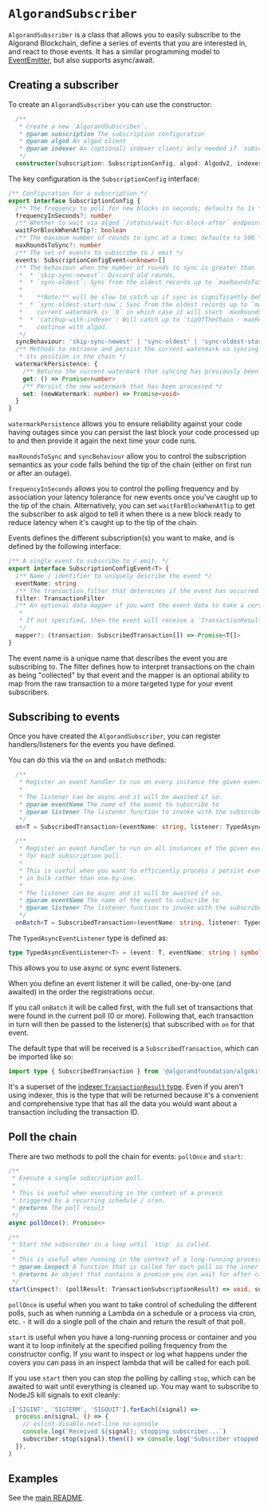 # `AlgorandSubscriber`

`AlgorandSubscriber` is a class that allows you to easily subscribe to the Algorand Blockchain, define a series of events that you are interested in, and react to those events. It has a similar programming model to [EventEmitter](https://nodejs.org/docs/latest/api/events.html), but also supports async/await.

## Creating a subscriber

To create an `AlgorandSubscriber` you can use the constructor:

```typescript
  /**
   * Create a new `AlgorandSubscriber`.
   * @param subscription The subscription configuration
   * @param algod An algod client
   * @param indexer An (optional) indexer client; only needed if `subscription.syncBehaviour` is `catchup-with-indexer`
   */
  constructor(subscription: SubscriptionConfig, algod: Algodv2, indexer?: Indexer)
```

The key configuration is the `SubscriptionConfig` interface:

```typescript
/** Configuration for a subscription */
export interface SubscriptionConfig {
  /** The frequency to poll for new blocks in seconds; defaults to 1s */
  frequencyInSeconds?: number
  /** Whether to wait via algod `/status/wait-for-block-after` endpoint when at the tip of the chain; reduces latency of subscription */
  waitForBlockWhenAtTip?: boolean
  /** The maximum number of rounds to sync at a time; defaults to 500 */
  maxRoundsToSync?: number
  /** The set of events to subscribe to / emit */
  events: SubscriptionConfigEvent<unknown>[]
  /** The behaviour when the number of rounds to sync is greater than `maxRoundsToSync`:
   *  * `skip-sync-newest`: Discard old rounds.
   *  * `sync-oldest`: Sync from the oldest records up to `maxRoundsToSync` rounds.
   *
   *    **Note:** will be slow to catch up if sync is significantly behind the tip of the chain
   *  * `sync-oldest-start-now`: Sync from the oldest records up to `maxRoundsToSync` rounds, unless
   *    current watermark is `0` in which case it will start `maxRoundsToSync` back from the tip of the chain.
   *  * `catchup-with-indexer`: Will catch up to `tipOfTheChain - maxRoundsToSync` using indexer (fast) and then
   *    continue with algod.
   */
  syncBehaviour: 'skip-sync-newest' | 'sync-oldest' | 'sync-oldest-start-now' | 'catchup-with-indexer'
  /** Methods to retrieve and persist the current watermark so syncing is resilient and maintains
   * its position in the chain */
  watermarkPersistence: {
    /** Returns the current watermark that syncing has previously been processed to */
    get: () => Promise<number>
    /** Persist the new watermark that has been processed */
    set: (newWatermark: number) => Promise<void>
  }
}
```

`watermarkPersistence` allows you to ensure reliability against your code having outages since you can persist the last block your code processed up to and then provide it again the next time your code runs.

`maxRoundsToSync` and `syncBehaviour` allow you to control the subscription semantics as your code falls behind the tip of the chain (either on first run or after an outage).

`frequencyInSeconds` allows you to control the polling frequency and by association your latency tolerance for new events once you've caught up to the tip of the chain. Alternatively, you can set `waitForBlockWhenAtTip` to get the subscriber to ask algod to tell it when there is a new block ready to reduce latency when it's caught up to the tip of the chain.

Events defines the different subscription(s) you want to make, and is defined by the following interface:

```typescript
/** A single event to subscribe to / emit. */
export interface SubscriptionConfigEvent<T> {
  /** Name / identifier to uniquely describe the event */
  eventName: string
  /** The transaction filter that determines if the event has occurred */
  filter: TransactionFilter
  /** An optional data mapper if you want the event data to take a certain shape.
   *
   * If not specified, then the event will receive a `TransactionResult`.
   */
  mapper?: (transaction: SubscribedTransaction[]) => Promise<T[]>
}
```

The event name is a unique name that describes the event you are subscribing to. The filter defines how to interpret transactions on the chain as being "collected" by that event and the mapper is an optional ability to map from the raw transaction to a more targeted type for your event subscribers.

## Subscribing to events

Once you have created the `AlgorandSubscriber`, you can register handlers/listeners for the events you have defined.

You can do this via the `on` and `onBatch` methods:

```typescript
  /**
   * Register an event handler to run on every instance the given event name.
   *
   * The listener can be async and it will be awaited if so.
   * @param eventName The name of the event to subscribe to
   * @param listener The listener function to invoke with the subscribed event
   */
  on<T = SubscribedTransaction>(eventName: string, listener: TypedAsyncEventListener<T>){}

  /**
   * Register an event handler to run on all instances of the given event name
   * for each subscription poll.
   *
   * This is useful when you want to efficiently process / persist events
   * in bulk rather than one-by-one.
   *
   * The listener can be async and it will be awaited if so.
   * @param eventName The name of the event to subscribe to
   * @param listener The listener function to invoke with the subscribed events
   */
  onBatch<T = SubscribedTransaction>(eventName: string, listener: TypedAsyncEventListener<T[]>){}
```

The `TypedAsyncEventListener` type is defined as:

```typescript
type TypedAsyncEventListener<T> = (event: T, eventName: string | symbol) => Promise<void> | void
```

This allows you to use async or sync event listeners.

When you define an event listener it will be called, one-by-one (and awaited) in the order the registrations occur.

If you call `onBatch` it will be called first, with the full set of transactions that were found in the current poll (0 or more). Following that, each transaction in turn will then be passed to the listener(s) that subscribed with `on` for that event.

The default type that will be received is a `SubscribedTransaction`, which can be imported like so:

```typescript
import type { SubscribedTransaction } from '@algorandfoundation/algokit-subscriber/types/subscription'
```

It's a superset of the [indexer `TransactionResult` type](https://developer.algorand.org/docs/rest-apis/indexer/#transaction). Even if you aren't using indexer, this is the type that will be returned because it's a convenient and comprehensive type that has all the data you would want about a transaction including the transaction ID.

## Poll the chain

There are two methods to poll the chain for events: `pollOnce` and `start`:

```typescript
/**
 * Execute a single subscription poll.
 *
 * This is useful when executing in the context of a process
 * triggered by a recurring schedule / cron.
 * @returns The poll result
 */
async pollOnce(): Promise<>

/**
 * Start the subscriber in a loop until `stop` is called.
 *
 * This is useful when running in the context of a long-running process / container.
 * @param inspect A function that is called for each poll so the inner workings can be inspected / logged / etc.
 * @returns An object that contains a promise you can wait for after calling stop
 */
start(inspect?: (pollResult: TransactionSubscriptionResult) => void, suppressLog?: boolean): void
```

`pollOnce` is useful when you want to take control of scheduling the different polls, such as when running a Lambda on a schedule or a process via cron, etc. - it will do a single poll of the chain and return the result of that poll.

`start` is useful when you have a long-running process or container and you want it to loop infinitely at the specified polling frequency from the constructor config. If you want to inspect or log what happens under the covers you can pass in an inspect lambda that will be called for each poll.

If you use `start` then you can stop the polling by calling `stop`, which can be awaited to wait until everything is cleaned up. You may want to subscribe to NodeJS kill signals to exit cleanly:

```typescript
;['SIGINT', 'SIGTERM', 'SIGQUIT'].forEach((signal) =>
  process.on(signal, () => {
    // eslint-disable-next-line no-console
    console.log(`Received ${signal}; stopping subscriber...`)
    subscriber.stop(signal).then(() => console.log('Subscriber stopped'))
  }),
)
```

## Examples

See the [main README](../README.md#examples).
